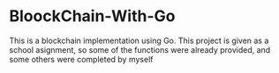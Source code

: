 # BloockChain-With-Go
This is a blockchain implementation using Go. This project is given as a school asignment, so some of the functions were already provided, and some others were completed by myself
